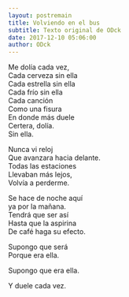 ```yaml
---
layout: postremain
title: Volviendo en el bus
subtitle: Texto original de ODck
date: 2017-12-10 05:06:00
author: ODck
---
```


Me dolía cada vez,  
Cada cerveza sin ella  
Cada estrella sin ella  
Cada frío sin ella  
Cada canción  
Como una fisura  
En donde más duele  
Certera, dolía.  
Sin ella.  

Nunca vi reloj  
Que avanzara hacia delante.  
Todas las estaciones  
Llevaban más lejos,  
Volvía a perderme.  

Se hace de noche aquí  
ya por la mañana.  
Tendrá que ser así  
Hasta que la aspirina  
De café haga su efecto.  

Supongo que será  
Porque era ella.  

Supongo que era ella.  

Y duele cada vez.  